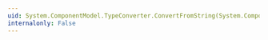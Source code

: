 ```yaml
---
uid: System.ComponentModel.TypeConverter.ConvertFromString(System.ComponentModel.ITypeDescriptorContext,System.String)
internalonly: False
---
```

